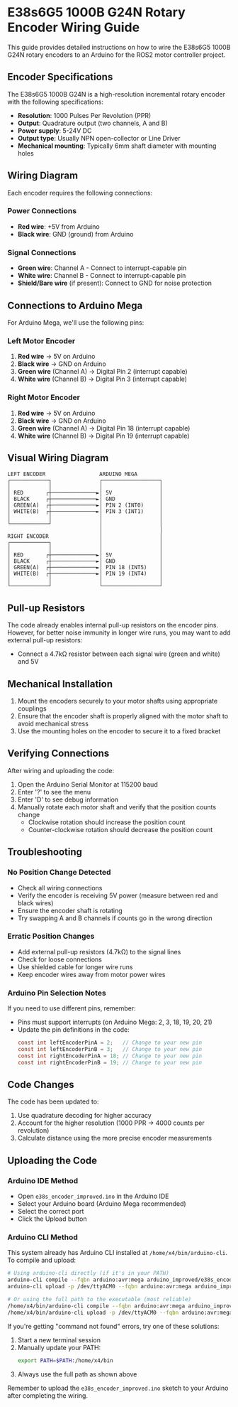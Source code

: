 # E38s6G5 1000B G24N Rotary Encoder Wiring Guide

This guide provides detailed instructions on how to wire the E38s6G5 1000B G24N rotary encoders to an Arduino for the ROS2 motor controller project.

## Encoder Specifications

The E38s6G5 1000B G24N is a high-resolution incremental rotary encoder with the following specifications:

- **Resolution**: 1000 Pulses Per Revolution (PPR)
- **Output**: Quadrature output (two channels, A and B)
- **Power supply**: 5-24V DC
- **Output type**: Usually NPN open-collector or Line Driver
- **Mechanical mounting**: Typically 6mm shaft diameter with mounting holes

## Wiring Diagram

Each encoder requires the following connections:

### Power Connections
- **Red wire**: +5V from Arduino
- **Black wire**: GND (ground) from Arduino

### Signal Connections
- **Green wire**: Channel A - Connect to interrupt-capable pin
- **White wire**: Channel B - Connect to interrupt-capable pin
- **Shield/Bare wire** (if present): Connect to GND for noise protection

## Connections to Arduino Mega

For Arduino Mega, we'll use the following pins:

### Left Motor Encoder
1. **Red wire** → 5V on Arduino
2. **Black wire** → GND on Arduino
3. **Green wire** (Channel A) → Digital Pin 2 (interrupt capable)
4. **White wire** (Channel B) → Digital Pin 3 (interrupt capable)

### Right Motor Encoder
1. **Red wire** → 5V on Arduino 
2. **Black wire** → GND on Arduino
3. **Green wire** (Channel A) → Digital Pin 18 (interrupt capable)
4. **White wire** (Channel B) → Digital Pin 19 (interrupt capable)

## Visual Wiring Diagram

```
LEFT ENCODER                 ARDUINO MEGA
┌────────────┐               ┌──────────────────┐
│            │               │                  │
│ RED       ┌┼──────────────►│ 5V               │
│ BLACK     ┌┼──────────────►│ GND              │
│ GREEN(A)  ┌┼──────────────►│ PIN 2 (INT0)     │
│ WHITE(B)  ┌┼──────────────►│ PIN 3 (INT1)     │
│            │               │                  │
└────────────┘               │                  │
                             │                  │
RIGHT ENCODER                │                  │
┌────────────┐               │                  │
│            │               │                  │
│ RED       ┌┼──────────────►│ 5V               │
│ BLACK     ┌┼──────────────►│ GND              │
│ GREEN(A)  ┌┼──────────────►│ PIN 18 (INT5)    │
│ WHITE(B)  ┌┼──────────────►│ PIN 19 (INT4)    │
│            │               │                  │
└────────────┘               └──────────────────┘
```

## Pull-up Resistors

The code already enables internal pull-up resistors on the encoder pins. However, for better noise immunity in longer wire runs, you may want to add external pull-up resistors:

- Connect a 4.7kΩ resistor between each signal wire (green and white) and 5V

## Mechanical Installation

1. Mount the encoders securely to your motor shafts using appropriate couplings
2. Ensure that the encoder shaft is properly aligned with the motor shaft to avoid mechanical stress
3. Use the mounting holes on the encoder to secure it to a fixed bracket

## Verifying Connections

After wiring and uploading the code:

1. Open the Arduino Serial Monitor at 115200 baud
2. Enter '?' to see the menu
3. Enter 'D' to see debug information
4. Manually rotate each motor shaft and verify that the position counts change
   - Clockwise rotation should increase the position count
   - Counter-clockwise rotation should decrease the position count

## Troubleshooting

### No Position Change Detected
- Check all wiring connections
- Verify the encoder is receiving 5V power (measure between red and black wires)
- Ensure the encoder shaft is rotating
- Try swapping A and B channels if counts go in the wrong direction

### Erratic Position Changes
- Add external pull-up resistors (4.7kΩ) to the signal lines
- Check for loose connections
- Use shielded cable for longer wire runs
- Keep encoder wires away from motor power wires

### Arduino Pin Selection Notes

If you need to use different pins, remember:
- Pins must support interrupts (on Arduino Mega: 2, 3, 18, 19, 20, 21)
- Update the pin definitions in the code:
  ```c
  const int leftEncoderPinA = 2;   // Change to your new pin
  const int leftEncoderPinB = 3;   // Change to your new pin
  const int rightEncoderPinA = 18; // Change to your new pin
  const int rightEncoderPinB = 19; // Change to your new pin
  ```

## Code Changes

The code has been updated to:
1. Use quadrature decoding for higher accuracy
2. Account for the higher resolution (1000 PPR → 4000 counts per revolution)
3. Calculate distance using the more precise encoder measurements

## Uploading the Code

### Arduino IDE Method
- Open `e38s_encoder_improved.ino` in the Arduino IDE
- Select your Arduino board (Arduino Mega recommended)
- Select the correct port
- Click the Upload button

### Arduino CLI Method

This system already has Arduino CLI installed at `/home/x4/bin/arduino-cli`. To compile and upload:

```bash
# Using arduino-cli directly (if it's in your PATH)
arduino-cli compile --fqbn arduino:avr:mega arduino_improved/e38s_encoder_improved
arduino-cli upload -p /dev/ttyACM0 --fqbn arduino:avr:mega arduino_improved/e38s_encoder_improved

# Or using the full path to the executable (most reliable)
/home/x4/bin/arduino-cli compile --fqbn arduino:avr:mega arduino_improved/e38s_encoder_improved
/home/x4/bin/arduino-cli upload -p /dev/ttyACM0 --fqbn arduino:avr:mega arduino_improved/e38s_encoder_improved
```

If you're getting "command not found" errors, try one of these solutions:
1. Start a new terminal session
2. Manually update your PATH:
   ```bash
   export PATH=$PATH:/home/x4/bin
   ```
3. Always use the full path as shown above

Remember to upload the `e38s_encoder_improved.ino` sketch to your Arduino after completing the wiring.

